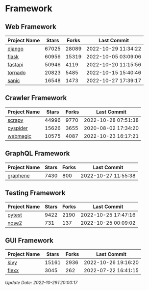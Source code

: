 # Framework

## Web Framework
| Project Name | Stars | Forks | Last Commit |
| ------------ | ----- | ----- | ----------- |
| [django](https://github.com/django/django) | 67025 | 28089 | 2022-10-29 11:34:22 |
| [flask](https://github.com/pallets/flask) | 60956 | 15319 | 2022-10-05 03:09:06 |
| [fastapi](https://github.com/tiangolo/fastapi) | 50946 | 4119 | 2022-10-20 11:15:56 |
| [tornado](https://github.com/tornadoweb/tornado) | 20823 | 5485 | 2022-10-15 15:40:46 |
| [sanic](https://github.com/sanic-org/sanic) | 16548 | 1473 | 2022-10-27 17:39:17 |

## Crawler Framework
| Project Name | Stars | Forks | Last Commit |
| ------------ | ----- | ----- | ----------- |
| [scrapy](https://github.com/scrapy/scrapy) | 44996 | 9770 | 2022-10-28 07:51:38 |
| [pyspider](https://github.com/binux/pyspider) | 15626 | 3655 | 2020-08-02 17:34:20 |
| [webmagic](https://github.com/code4craft/webmagic) | 10575 | 4087 | 2022-10-23 16:17:21 |

## GraphQL Framework
| Project Name | Stars | Forks | Last Commit |
| ------------ | ----- | ----- | ----------- |
| [graphene](https://github.com/graphql-python/graphene) | 7430 | 800 | 2022-10-27 11:55:38 |

## Testing Framework
| Project Name | Stars | Forks | Last Commit |
| ------------ | ----- | ----- | ----------- |
| [pytest](https://github.com/pytest-dev/pytest) | 9422 | 2190 | 2022-10-25 17:47:16 |
| [nose2](https://github.com/nose-devs/nose2) | 731 | 137 | 2022-10-25 00:09:02 |

## GUI Framework
| Project Name | Stars | Forks | Last Commit |
| ------------ | ----- | ----- | ----------- |
| [kivy](https://github.com/kivy/kivy) | 15161 | 2936 | 2022-10-26 19:16:20 |
| [flexx](https://github.com/flexxui/flexx) | 3045 | 262 | 2022-07-22 16:41:15 |

*Update Date: 2022-10-29T20:00:17*